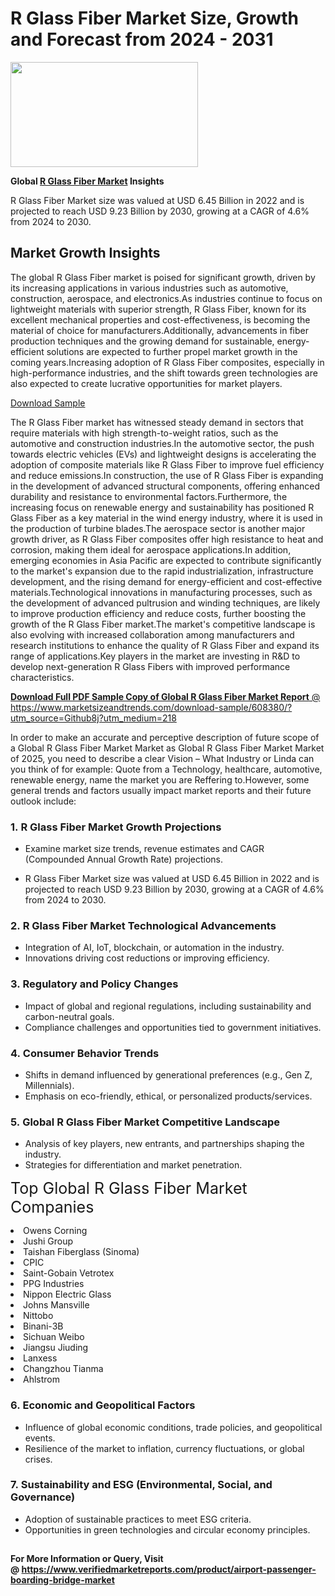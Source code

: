 <H1>R Glass Fiber Market Size, Growth and Forecast from 2024 - 2031</H1><img class="aligncenter size-medium wp-image-584254" src="https://thirdeyenews.in/wp-content/uploads/2024/09/Global-Market-Research-300x168.jpeg" alt="" width="300" height="168" /><p><strong>Global&nbsp;<a href="https://www.marketsizeandtrends.com/download-sample/608380/?utm_source=Github8j?utm_medium=218">R Glass Fiber Market</a> Insights</strong></p><p>R Glass Fiber Market size was valued at USD 6.45 Billion in 2022 and is projected to reach USD 9.23 Billion by 2030, growing at a CAGR of 4.6% from 2024 to 2030.</p><p><h2>Market Growth Insights</h2> <p>The global R Glass Fiber market is poised for significant growth, driven by its increasing applications in various industries such as automotive, construction, aerospace, and electronics.As industries continue to focus on lightweight materials with superior strength, R Glass Fiber, known for its excellent mechanical properties and cost-effectiveness, is becoming the material of choice for manufacturers.Additionally, advancements in fiber production techniques and the growing demand for sustainable, energy-efficient solutions are expected to further propel market growth in the coming years.Increasing adoption of R Glass Fiber composites, especially in high-performance industries, and the shift towards green technologies are also expected to create lucrative opportunities for market players.</p> <p><a href="#">Download Sample</a></p> <p>The R Glass Fiber market has witnessed steady demand in sectors that require materials with high strength-to-weight ratios, such as the automotive and construction industries.In the automotive sector, the push towards electric vehicles (EVs) and lightweight designs is accelerating the adoption of composite materials like R Glass Fiber to improve fuel efficiency and reduce emissions.In construction, the use of R Glass Fiber is expanding in the development of advanced structural components, offering enhanced durability and resistance to environmental factors.Furthermore, the increasing focus on renewable energy and sustainability has positioned R Glass Fiber as a key material in the wind energy industry, where it is used in the production of turbine blades.The aerospace sector is another major growth driver, as R Glass Fiber composites offer high resistance to heat and corrosion, making them ideal for aerospace applications.In addition, emerging economies in Asia Pacific are expected to contribute significantly to the market's expansion due to the rapid industrialization, infrastructure development, and the rising demand for energy-efficient and cost-effective materials.Technological innovations in manufacturing processes, such as the development of advanced pultrusion and winding techniques, are likely to improve production efficiency and reduce costs, further boosting the growth of the R Glass Fiber market.The market's competitive landscape is also evolving with increased collaboration among manufacturers and research institutions to enhance the quality of R Glass Fiber and expand its range of applications.Key players in the market are investing in R&D to develop next-generation R Glass Fibers with improved performance characteristics.<p><a href="#"></p><p><span class=""><strong>Download Full PDF Sample Copy of Global R Glass Fiber Market Report</strong> @ <a href="https://www.marketsizeandtrends.com/download-sample/608380/?utm_source=Github8j?utm_medium=218" target="_blank">https://www.marketsizeandtrends.com/download-sample/608380/?utm_source=Github8j?utm_medium=218</a></span></p><p>In order to make an accurate and perceptive description of future scope of a Global&nbsp;R Glass Fiber Market Market as Global&nbsp;R Glass Fiber Market Market of 2025, you need to describe a clear Vision &ndash; What Industry or Linda can you think of for example: Quote from a Technology, healthcare, automotive, renewable energy, name the market you are Reffering to.However, some general trends and factors usually impact market reports and their future outlook include:</p><h3>1.&nbsp;<strong>R Glass Fiber Market Growth Projections</strong></h3><ul><li>Examine market size trends, revenue estimates and CAGR (Compounded Annual Growth Rate) projections.</li><li><p>R Glass Fiber Market size was valued at USD 6.45 Billion in 2022 and is projected to reach USD 9.23 Billion by 2030, growing at a CAGR of 4.6% from 2024 to 2030.</p></li></ul><h3>2.&nbsp;<strong>R Glass Fiber Market Technological Advancements</strong></h3><ul><li>Integration of AI, IoT, blockchain, or automation in the industry.</li><li>Innovations driving cost reductions or improving efficiency.</li></ul><h3>3.&nbsp;<strong>Regulatory and Policy Changes</strong></h3><ul><li>Impact of global and regional regulations, including sustainability and carbon-neutral goals.</li><li>Compliance challenges and opportunities tied to government initiatives.</li></ul><h3>4.&nbsp;<strong>Consumer Behavior Trends</strong></h3><ul><li>Shifts in demand influenced by generational preferences (e.g., Gen Z, Millennials).</li><li>Emphasis on eco-friendly, ethical, or personalized products/services.</li></ul><h3>5.&nbsp;<strong>Global R Glass Fiber Market Competitive Landscape</strong></h3><ul><li>Analysis of key players, new entrants, and partnerships shaping the industry.</li><li>Strategies for differentiation and market penetration.</li></ul><p data-pm-slice="1 1 []"><span style="color: inherit; font-family: inherit; font-size: 25px;">Top Global R Glass Fiber Market Companies</span></p><div class="" data-test-id=""><p><li>Owens Corning</li><li> Jushi Group</li><li> Taishan Fiberglass (Sinoma)</li><li> CPIC</li><li> Saint-Gobain Vetrotex</li><li> PPG Industries</li><li> Nippon Electric Glass</li><li> Johns Mansville</li><li> Nittobo</li><li> Binani-3B</li><li> Sichuan Weibo</li><li> Jiangsu Jiuding</li><li> Lanxess</li><li> Changzhou Tianma</li><li> Ahlstrom</li></p></div><h3>6.&nbsp;<strong>Economic and Geopolitical Factors</strong></h3><ul><li>Influence of global economic conditions, trade policies, and geopolitical events.</li><li>Resilience of the market to inflation, currency fluctuations, or global crises.</li></ul><h3>7.&nbsp;<strong>Sustainability and ESG (Environmental, Social, and Governance)</strong></h3><ul><li>Adoption of sustainable practices to meet ESG criteria.</li><li>Opportunities in green technologies and circular economy principles.</li></ul><h2><strong style="font-size: 14px;">For More Information or Query, Visit @&nbsp;</strong><a style="background-color: #ffffff; font-size: 14px;" href="https://www.marketsizeandtrends.com/report/r-glass-fiber-market/" target="_blank">https://www.verifiedmarketreports.com/product/airport-passenger-boarding-bridge-market</a></h2>